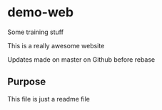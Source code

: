 # demo-web
Some training stuff

This is a really awesome website

Updates made on master on Github before rebase

## Purpose

This file is just a readme file
